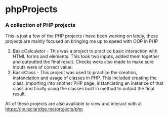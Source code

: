 # phpProjects

### A collection of PHP projects

This is just a few of the PHP projects i have been working on lately, these projects are mainly focused on bringing me up to speed with OOP in PHP


1. BasicCalculator - This was a project to practice basic interaction with HTML forms and elements. This took two inputs, added them together and outputted the final result. Checks were also made to make sure inputs were of correct value.
2. BasicClass - This project was used to practice the creation, instanciation and usage of classes in PHP. This included creating the class, importing into another PHP page, instanciating an instance of that class and finally using the classes built in method to output the final result.

All of these projects are also available to view and interact with at https://louisclaridge.me/projects/php
